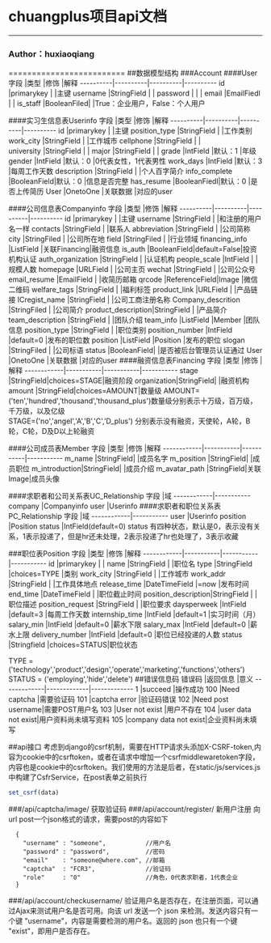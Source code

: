chuangplus项目api文档
=========================
****
### Author：huxiaoqiang
=========================
##<a name="table"/>数据模型结构
###Account
####User
字段      |类型      |修饰      |解释
----------|----------|----------|----------
id            |primarykey  |          |主键
username      |StringField |          |
password      |            |          |
email         |EmailFiedl  |          |
is_staff      |BooleanFiled|          |True：企业用户，False：个人用户

####实习生信息表Userinfo
字段   |类型   |修饰   |解释
----------|----------|----------|----------
id            |primarykey  |          |主键
position_type |StringField |          |工作类别
work_city     |StringField |          |工作城市
cellphone     |StringField |          |          
university    |StringField |          |
major         |StringField |          |
grade         |IntField    |默认：1   |年级
gender        |IntField    |默认：0   |0代表女性，1代表男性
work_days     |IntField    |默认：3   |每周工作天数
description   |StringField |          |个人百字简介
info_complete |BooleanField|默认：0   |信息是否完整
has_resume    |BooleanFiedl|默认：0   |是否上传简历
User          |OnetoOne    |关联数据  |对应的user

####公司信息表Companyinfo
字段   |类型   |修饰   |解释
----------|----------|----------|----------
id                 |primarykey  |             |主键
username           |StringField |             |和注册的用户名一样
contacts           |StringField |             |联系人
abbreviation       |StringField |             |公司简称
city               |StringFiled |             |公司所在地
field              |StringFiled |             |行业领域
financing_info     |ListField   |关联Financing|融资信息
is_auth            |BooleanField|default=False|投资机构认证
auth_organization  |StringField |             |认证机构
people_scale       |IntField    |             |规模人数
homepage           |URLField    |             |公司主页
wechat             |StringField |             |公司公众号
email_resume       |EmailField  |             |收简历邮箱
qrcode             |ReferenceField|Image      |微信二维码
welfare_tags       |StringField |             |福利标签
product_link       |URLField    |             |产品链接
ICregist_name      |StringField |             |公司工商注册名称
Company_descrition |StringFiled |             |公司简介
product_description|StringField |             |产品简介
team_description   |StringField |             |团队介绍
team_info          |ListField   |Member       |团队信息
position_type      |StringField |             |职位类别
position_number    |IntField    |default=0    |发布的职位数
position           |ListField   |Position     |发布的职位
slogan             |StringFiled |             |公司标语
status             |BooleanField|             |是否被后台管理员认证通过
User               |OnetoOne    |关联数据     |对应的user
####融资信息表Financing
字段   |类型   |修饰   |解释
------------|-----------|-----------|-----------
stage       |StringField|choices=STAGE|融资阶段
organization|StringField|           |融资机构
amount      |StringField|choices=AMOUNT|数量级
AMOUNT=('ten','hundred','thousand','thousand_plus')数量级分别表示十万级，百万级，千万级，以及亿级<br/>
STAGE=('no','angel','A','B','C','D_plus') 分别表示没有融资，天使轮，A轮，B轮，C轮，D及D以上轮融资<br/>

####公司成员表Member
字段   |类型   |修饰   |解释
------------|-----------|-----------|-----------
m_name        |StringField|         |成员名字
m_position    |StringField|         |成员职位
m_introduction|StringField|         |成员介绍
m_avatar_path |StringField|关联Image|成员头像

####求职者和公司关系表UC_Relationship
字段   |域
------------|-----------
company     |Companyinfo
user        |Userinfo
####求职者和职位关系表PC_Relationship
字段   |域
------------|-----------
user        |Userinfo
position    |Position
status      |IntField(default=0)
status 有四种状态，默认是0，表示没有关系，1表示投递了，但是hr还未处理，2表示投递了hr也处理了，3表示收藏

###职位表Position
字段   |类型   |修饰   |解释
------------|-----------|-----------|-----------
id                  |primarykey     |              |
name                |StringField    |              |职位名
type                |StringField    |choices=TYPE  |类别
work_city           |StringField    |              |工作城市
work_addr           |StringField    |              |工作具体地点
release_time        |DateTimeField  |=now          |发布时间
end_time            |DateTimeField  |              |职位截止时间
position_description|StringField    |              |职位描述
position_request    |StringField    |              |职位要求
daysperweek         |IntField       |default=3     |每周工作天数
internship_time     |IntField       |default=1     |实习时间（月）
salary_min          |IntField       |default=0     |薪水下限
salary_max          |IntField       |default=0     |薪水上限
delivery_number     |IntField       |default=0     |职位已经投递的人数
status              |Stringfield    |choices=STATUS|职位状态

TYPE = ('technology','product','design','operate','marketing','functions','others')
STATUS = ('employing','hide','delete')
##<a name="table"/>错误信息码
错误码   |返回信息   |意义
-------------|-------------|-------------
1            |succeed       |操作成功
100          |Need captcha  |需要验证码
101          |captcha error |验证码错误
102          |Need post username|需要POST用户名
103          |User not exist |用户不存在
104          |user data not exist|用户资料尚未填写资料
105          |company data not exist|企业资料尚未填写

##api接口
考虑到django的csrf机制，需要在HTTP请求头添加X-CSRF-token,内容为cookie中的csrftoken，或者在请求中增加一个csrfmiddlewaretoken字段，内容也是cookie中的csrftoken。我们使用的方法是后者，在static/js/services.js中构建了CsfrService，在post表单之前执行
```javascript
set_csrf(data)
```
###/api/captcha/image/
获取验证码
###/api/account/register/
新用户注册
向url post一个json格式的请求，需要post的内容如下
```javascrip
  {
    "username" : "someone",           //用户名
    "password" : "password",          //密码
    "email"    : "someone@where.com", //邮箱
    "captcha"  : "FCR3",              //验证码
    "role"     : "0"                  //角色，0代表求职者，1代表企业
  }
```
###/api/account/checkusername/
验证用户名是否存在，在注册页面，可以通过Ajax来测试用户名是否可用。向该 url 发送一个 json 来检测。发送内容只有一个键 "username"，内容是需要检测的用户名。返回的 json 也只有一个键 "exist"，即用户是否存在。
